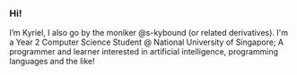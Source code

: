### Hi!

I’m Kyriel, I also go by the moniker @s-kybound (or related derivatives). I'm a Year 2 Computer Science Student @ National University of Singapore; A programmer and learner interested in artificial intelligence, programming languages and the like!

<!---
s-kybound/s-kybound is a ✨ special ✨ repository because its `README.md` (this file) appears on your GitHub profile.
You can click the Preview link to take a look at your changes.
--->
